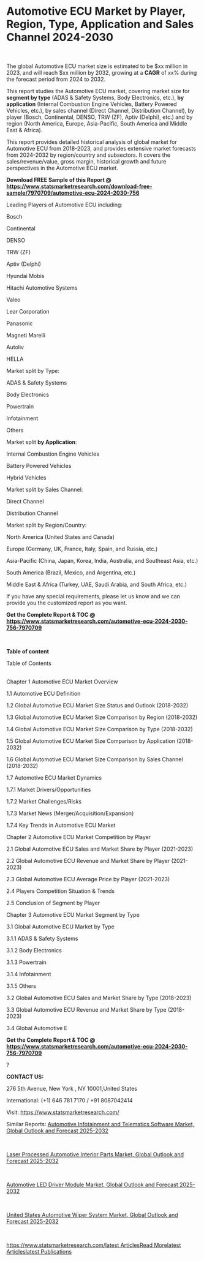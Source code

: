 <h1>Automotive ECU Market by Player, Region, Type, Application and Sales Channel 2024-2030</h1><br/><p>The global Automotive ECU market size is estimated to be $xx million in 2023, and will reach $xx million by 2032, growing at a <strong>CAGR</strong> of xx% during the forecast period from 2024 to 2032.</p>
 
 
 
 <p>This report studies the Automotive ECU market, covering market size for <strong>segment by type</strong> (ADAS & Safety Systems, Body Electronics, etc.), <strong>by application</strong> (Internal Combustion Engine Vehicles, Battery Powered Vehicles, etc.), by sales channel (Direct Channel, Distribution Channel), by player (Bosch, Continental, DENSO, TRW (ZF), Aptiv (Delphi), etc.) and by region (North America, Europe, Asia-Pacific, South America and Middle East & Africa).</p>
 
 
 
 <p>This report provides detailed historical analysis of global market for Automotive ECU from 2018-2023, and provides extensive market forecasts from 2024-2032 by region/country and subsectors. It covers the sales/revenue/value, gross margin, historical growth and future perspectives in the Automotive ECU market.</p>
 
 
 
 <p><strong>Download FREE Sample of this Report @ <a href="https://www.statsmarketresearch.com/download-free-sample/7970709/automotive-ecu-2024-2030-756">https://www.statsmarketresearch.com/download-free-sample/7970709/automotive-ecu-2024-2030-756</a></strong></p>
 
 
 
 <p>Leading Players of Automotive ECU including:</p>
 
 
 
 <p>Bosch</p>
 
 
 
 <p>Continental</p>
 
 
 
 <p>DENSO</p>
 
 
 
 <p>TRW (ZF)</p>
 
 
 
 <p>Aptiv (Delphi)</p>
 
 
 
 <p>Hyundai Mobis</p>
 
 
 
 <p>Hitachi Automotive Systems</p>
 
 
 
 <p>Valeo</p>
 
 
 
 <p>Lear Corporation</p>
 
 
 
 <p>Panasonic</p>
 
 
 
 <p>Magneti Marelli</p>
 
 
 
 <p>Autoliv</p>
 
 
 
 <p>HELLA</p>
 
 
 
 <p>Market split by Type:</p>
 
 
 
 <p>ADAS & Safety Systems</p>
 
 
 
 <p>Body Electronics</p>
 
 
 
 <p>Powertrain</p>
 
 
 
 <p>Infotainment</p>
 
 
 
 <p>Others</p>
 
 
 
 <p>Market split <strong>by Application</strong>:</p>
 
 
 
 <p>Internal Combustion Engine Vehicles</p>
 
 
 
 <p>Battery Powered Vehicles</p>
 
 
 
 <p>Hybrid Vehicles</p>
 
 
 
 <p>Market split by Sales Channel:</p>
 
 
 
 <p>Direct Channel</p>
 
 
 
 <p>Distribution Channel</p>
 
 
 
 <p>Market split by Region/Country:</p>
 
 
 
 <p>North America (United States and Canada)</p>
 
 
 
 <p>Europe (Germany, UK, France, Italy, Spain, and Russia, etc.)</p>
 
 
 
 <p>Asia-Pacific (China, Japan, Korea, India, Australia, and Southeast Asia, etc.)</p>
 
 
 
 <p>South America (Brazil, Mexico, and Argentina, etc.)</p>
 
 
 
 <p>Middle East & Africa (Turkey, UAE, Saudi Arabia, and South Africa, etc.)</p>
 
 
 
 <p>If you have any special requirements, please let us know and we can provide you the customized report as you want.</p>
 
 
 
 <div><b>Get the Complete Report & TOC @ <a href="https://www.statsmarketresearch.com/automotive-ecu-2024-2030-756-7970709">https://www.statsmarketresearch.com/automotive-ecu-2024-2030-756-7970709</a></b></div>
 
 
 
 <p><br />
 
 <b>Table of content</b></p>
 
 
 
 <p>Table of Contents<br />
 
 <br />
 
 Chapter 1 Automotive ECU Market Overview<br />
 
 1.1 Automotive ECU Definition<br />
 
 1.2 Global Automotive ECU Market Size Status and Outlook (2018-2032)<br />
 
 1.3 Global Automotive ECU Market Size Comparison by Region (2018-2032)<br />
 
 1.4 Global Automotive ECU Market Size Comparison by Type (2018-2032)<br />
 
 1.5 Global Automotive ECU Market Size Comparison by Application (2018-2032)<br />
 
 1.6 Global Automotive ECU Market Size Comparison by Sales Channel (2018-2032)<br />
 
 1.7 Automotive ECU Market Dynamics<br />
 
 1.7.1 Market Drivers/Opportunities<br />
 
 1.7.2 Market Challenges/Risks<br />
 
 1.7.3 Market News (Merger/Acquisition/Expansion)<br />
 
 1.7.4 Key Trends in Automotive ECU Market<br />
 
 Chapter 2 Automotive ECU Market Competition by Player<br />
 
 2.1 Global Automotive ECU Sales and Market Share by Player (2021-2023)<br />
 
 2.2 Global Automotive ECU Revenue and Market Share by Player (2021-2023)<br />
 
 2.3 Global Automotive ECU Average Price by Player (2021-2023)<br />
 
 2.4 Players Competition Situation & Trends<br />
 
 2.5 Conclusion of Segment by Player<br />
 
 Chapter 3 Automotive ECU Market Segment by Type<br />
 
 3.1 Global Automotive ECU Market by Type<br />
 
 3.1.1 ADAS & Safety Systems<br />
 
 3.1.2 Body Electronics<br />
 
 3.1.3 Powertrain<br />
 
 3.1.4 Infotainment<br />
 
 3.1.5 Others<br />
 
 3.2 Global Automotive ECU Sales and Market Share by Type (2018-2023)<br />
 
 3.3 Global Automotive ECU Revenue and Market Share by Type (2018-2023)<br />
 
 3.4 Global Automotive E</p>
 
 
 
 <div><b>Get the Complete Report & TOC @ <a href="https://www.statsmarketresearch.com/automotive-ecu-2024-2030-756-7970709">https://www.statsmarketresearch.com/automotive-ecu-2024-2030-756-7970709</a></b></div>
 
 
 
 <p>? </p>
 
 
 
 <p><b>CONTACT US:</b><br />
 
 276 5th Avenue, New York , NY 10001,United States<br />
 
 International: (+1) 646 781 7170 / +91 8087042414<br />
 
 Visit: <a href="https://www.statsmarketresearch.com/">https://www.statsmarketresearch.com/</a><br />
 
 Similar Reports: <a href="https://www.statsmarketresearch.com/automotive-ecu-2024-2030-756-7970709">Automotive Infotainment and Telematics Software Market, Global Outlook and Forecast 2025-2032</a><br />
 
 <br />
 
 <a href="https://www.statsmarketresearch.com/automotive-ecu-2024-2030-756-7970709">Laser Processed Automotive Interior Parts Market, Global Outlook and Forecast 2025-2032</a><br />
 
 <br />
 
 <a href="https://www.statsmarketresearch.com/automotive-ecu-2024-2030-756-7970709">Automotive LED Driver Module Market, Global Outlook and Forecast 2025-2032</a><br />
 
 <br />
 
 <a href="https://www.statsmarketresearch.com/automotive-ecu-2024-2030-756-7970709">United States Automotive Wiper System Market, Global Outlook and Forecast 2025-2032</a><br />
 
 <br />
 
 <a href="https://gyeongbokgung.com">https://www.statsmarketresearch.com/</a><a href="https://hallyeomaritime.com">latest Articles</a><a href="https://jingwansa.com">Read More</a><a href="https://nguoiviet.jp/">latest Articles</a><a href="https://www.intelmarketresearch.com/">latest Publications</a></p>
